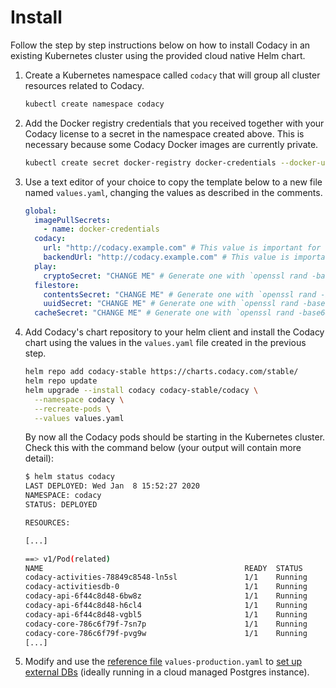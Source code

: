# Install

Follow the step by step instructions below on how to install Codacy in an existing Kubernetes cluster using the provided cloud native Helm chart.

1. Create a Kubernetes namespace called `codacy` that will group all cluster resources related to Codacy.

    ```bash
    kubectl create namespace codacy
    ```

1. Add the Docker registry credentials that you received together with your Codacy license to a secret in the namespace created above. This is necessary because some Codacy Docker images are currently private.

    ```bash
    kubectl create secret docker-registry docker-credentials --docker-username=$DOCKER_USERNAME --docker-password=$DOCKER_PASSWORD --namespace codacy
    ```

1. Use a text editor of your choice to copy the template below to a new file named `values.yaml`, changing the values as described in the comments.

    ```yaml
    global:
      imagePullSecrets:
        - name: docker-credentials
      codacy:
        url: "http://codacy.example.com" # This value is important for VCS configuration and badges to work
        backendUrl: "http://codacy.example.com" # This value is important for VCS configuration and badges to work
      play:
        cryptoSecret: "CHANGE ME" # Generate one with `openssl rand -base64 32 | tr -dc 'a-zA-Z0-9'`
      filestore:
        contentsSecret: "CHANGE ME" # Generate one with `openssl rand -base64 32 | tr -dc 'a-zA-Z0-9'`
        uuidSecret: "CHANGE ME" # Generate one with `openssl rand -base64 32 | tr -dc 'a-zA-Z0-9'`
      cacheSecret: "CHANGE ME" # Generate one with `openssl rand -base64 32 | tr -dc 'a-zA-Z0-9'`
    ```

1. Add Codacy's chart repository to your helm client and install the Codacy chart using the values in the `values.yaml` file created in the previous step.

    ```bash
    helm repo add codacy-stable https://charts.codacy.com/stable/
    helm repo update
    helm upgrade --install codacy codacy-stable/codacy \
      --namespace codacy \
      --recreate-pods \
      --values values.yaml
    ```

    By now all the Codacy pods should be starting in the Kubernetes cluster. Check this with the command below (your output will contain more detail):

    ```bash
    $ helm status codacy
    LAST DEPLOYED: Wed Jan  8 15:52:27 2020
    NAMESPACE: codacy
    STATUS: DEPLOYED

    RESOURCES:

    [...]

    ==> v1/Pod(related)
    NAME                                             READY  STATUS            RESTARTS  AGE
    codacy-activities-78849c8548-ln5sl               1/1    Running           4         6m11s
    codacy-activitiesdb-0                            1/1    Running           0         6m3s
    codacy-api-6f44c8d48-6bw8z                       1/1    Running           0         6m11s
    codacy-api-6f44c8d48-h6cl4                       1/1    Running           0         6m11s
    codacy-api-6f44c8d48-vgbl5                       1/1    Running           0         6m11s
    codacy-core-786c6f79f-7sn7p                      1/1    Running           0         6m11s
    codacy-core-786c6f79f-pvg9w                      1/1    Running           0         6m11s
    [...]
    ```

1. Modify and use the [reference file](https://raw.githubusercontent.com/codacy/chart/master/codacy/values-production.yaml) `values-production.yaml` to [set up external DBs](configuration/external-dbs.md) (ideally running in a cloud managed Postgres instance).
